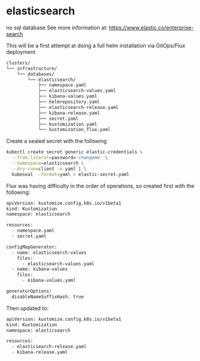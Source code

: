 # elasticsearch
no sql database
See more information at:  https://www.elastic.co/enterprise-search


This will be a first attempt at doing a full helm installation via GitOps/Flux deployment

```bash
clusters/
└── infrastructure/
    └── databases/
        └── elasticsearch/
            ├── namespace.yaml
            ├── elasticsearch-values.yaml
            ├── kibana-values.yaml
            ├── helmrepository.yaml
            ├── elasticsearch-release.yaml
            ├── kibana-release.yaml
            ├── secret.yaml
            ├── kustomization.yaml                        
            └── kustomization_flux.yaml
```

Create a sealed secret with the following

```bash
kubectl create secret generic elastic-credentials \
  --from-literal=password='changeme' \
  --namespace=elasticsearch \
  --dry-run=client -o yaml | \
  kubeseal --format=yaml > elastic-secret.yaml
```


Flux was having difficulty in the order of operations, so created first with the following:
```bash
apiVersion: kustomize.config.k8s.io/v1beta1
kind: Kustomization
namespace: elasticsearch

resources:
  - namespace.yaml
  - secret.yaml

configMapGenerator:
  - name: elasticsearch-values
    files:
      - elasticsearch-values.yaml
  - name: kibana-values
    files:
      - kibana-values.yaml

generatorOptions:
  disableNameSuffixHash: true
```

Then updated to:
```bash
apiVersion: kustomize.config.k8s.io/v1beta1
kind: Kustomization
namespace: elasticsearch

resources:
  - elasticsearch-release.yaml
  - kibana-release.yaml
```
